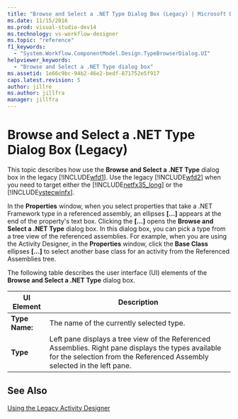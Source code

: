 ```yaml
---
title: "Browse and Select a .NET Type Dialog Box (Legacy) | Microsoft Docs"
ms.date: 11/15/2016
ms.prod: visual-studio-dev14
ms.technology: vs-workflow-designer
ms.topic: "reference"
f1_keywords:
  - "System.Workflow.ComponentModel.Design.TypeBrowserDialog.UI"
helpviewer_keywords:
  - "Browse and Select a .NET Type dialog box"
ms.assetid: 1e66c9bc-94b2-46e2-bedf-871752e5f917
caps.latest.revision: 5
author: jillre
ms.author: jillfra
manager: jillfra
---
```

# Browse and Select a .NET Type Dialog Box (Legacy)
This topic describes how use the **Browse and Select a .NET Type** dialog box in the legacy [!INCLUDE[wfd1](../includes/wfd1-md.md)]. Use the legacy [!INCLUDE[wfd2](../includes/wfd2-md.md)] when you need to target either the [!INCLUDE[netfx35_long](../includes/netfx35-long-md.md)] or the [!INCLUDE[vstecwinfx](../includes/vstecwinfx-md.md)].

 In the **Properties** window, when you select properties that take a .NET Framework type in a referenced assembly, an ellipses **[…]** appears at the end of the property's text box. Clicking the **[…]** opens the **Browse and Select a .NET Type** dialog box. In this dialog box, you can pick a type from a tree view of the referenced assemblies. For example, when you are using the Activity Designer, in the **Properties** window, click the **Base Class** ellipses **[…]** to select another base class for an activity from the Referenced Assemblies tree.

 The following table describes the user interface (UI) elements of the **Browse and Select a .NET Type** dialog box.

|UI Element|Description|
|----------------|-----------------|
|**Type Name:**|The name of the currently selected type.|
|**Type**|Left pane displays a tree view of the Referenced Assemblies. Right pane displays the types available for the selection from the Referenced Assembly selected in the left pane.|

## See Also
 [Using the Legacy Activity Designer](../workflow-designer/using-the-legacy-activity-designer.md)